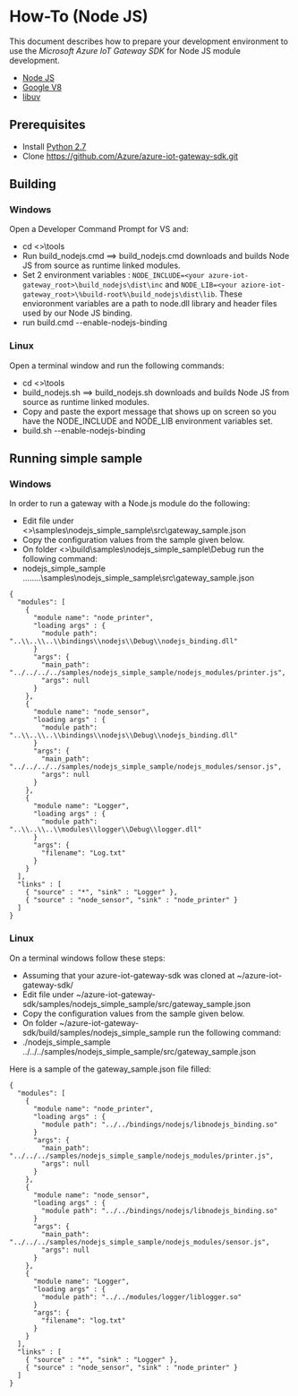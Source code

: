 # How-To (Node JS)
This document describes how to prepare your development environment to use the *Microsoft Azure IoT Gateway SDK* for Node JS module development.

- [Node JS](https://nodejs.org/)
- [Google V8](https://developers.google.com/v8/)
- [libuv](http://libuv.org/)

## Prerequisites
- Install [Python 2.7](https://www.python.org/downloads/release/python-2712/)
- Clone https://github.com/Azure/azure-iot-gateway-sdk.git

## Building
### Windows
Open a Developer Command Prompt for VS and: 

- cd <<your azure repo>>\tools
- Run build_nodejs.cmd ==> build_nodejs.cmd downloads and builds Node JS from source as runtime linked modules.
- Set 2 environment variables : `NODE_INCLUDE=<your azure-iot-gateway_root>\build_nodejs\dist\inc` and `NODE_LIB=<your aziore-iot-gateway_root>\%build-root%\build_nodejs\dist\lib`. These envioronment variables are a path to node.dll library and header files used by our Node JS binding. 
- run build.cmd --enable-nodejs-binding


### Linux
Open a terminal window and run the following commands:

- cd <<your azure gateway repo>>\tools
- build_nodejs.sh ==> build_nodejs.sh downloads and builds Node JS from source as runtime linked modules.
- Copy and paste the export message that shows up on screen so you have the NODE_INCLUDE and NODE_LIB environment variables set.
- build.sh --enable-nodejs-binding


## Running simple sample
### Windows
In order to run a gateway with a Node.js module do the following:

- Edit file under <<your azure gateway repo>>\samples\nodejs_simple_sample\src\gateway_sample.json
- Copy the configuration values from the sample given below.
- On folder <<your azure gateway repo>>\build\samples\nodejs_simple_sample\Debug run the following command: 
- nodejs_simple_sample ..\..\..\..\samples\nodejs_simple_sample\src\gateway_sample.json

```
{
  "modules": [
    {
      "module name": "node_printer",
      "loading args" : {
        "module path": "..\\..\\..\\bindings\\nodejs\\Debug\\nodejs_binding.dll"
      }
      "args": {
        "main_path": "../../../../samples/nodejs_simple_sample/nodejs_modules/printer.js",
        "args": null
      }
    },
    {
      "module name": "node_sensor",
      "loading args" : {
        "module path": "..\\..\\..\\bindings\\nodejs\\Debug\\nodejs_binding.dll"
      }
      "args": {
        "main_path": "../../../../samples/nodejs_simple_sample/nodejs_modules/sensor.js",
        "args": null
      }
    },
    {
      "module name": "Logger",
      "loading args" : {
        "module path": "..\\..\\..\\modules\\logger\\Debug\\logger.dll"
      }
      "args": {
        "filename": "Log.txt"
      }
    }
  ],
  "links" : [
    { "source" : "*", "sink" : "Logger" }, 
    { "source" : "node_sensor", "sink" : "node_printer" }
  ]
}
```


### Linux
On a terminal windows follow these steps:
- Assuming that your azure-iot-gateway-sdk was cloned at ~/azure-iot-gateway-sdk/
- Edit file under ~/azure-iot-gateway-sdk/samples/nodejs_simple_sample/src/gateway_sample.json
- Copy the configuration values from the sample given below.
- On folder ~/azure-iot-gateway-sdk/build/samples/nodejs_simple_sample run the following command: 
- ./nodejs_simple_sample ../../../samples/nodejs_simple_sample/src/gateway_sample.json

Here is a sample of the gateway_sample.json file filled:
```
{
  "modules": [
    {
      "module name": "node_printer",
      "loading args" : {
        "module path": "../../bindings/nodejs/libnodejs_binding.so"
      }
      "args": {
        "main_path": "../../../samples/nodejs_simple_sample/nodejs_modules/printer.js",
        "args": null
      }
    },
    {
      "module name": "node_sensor",
      "loading args" : {
        "module path": "../../bindings/nodejs/libnodejs_binding.so"
      }
      "args": {
        "main_path": "../../../samples/nodejs_simple_sample/nodejs_modules/sensor.js",
        "args": null
      }
    },
    {
      "module name": "Logger",
      "loading args" : {
        "module path": "../../modules/logger/liblogger.so"
      }
      "args": {
        "filename": "log.txt"
      }
    }
  ],
  "links" : [
    { "source" : "*", "sink" : "Logger" },
    { "source" : "node_sensor", "sink" : "node_printer" }
  ]
}
```
